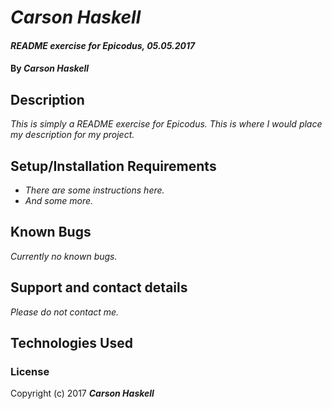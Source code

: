 # _Carson Haskell_

#### _README exercise for Epicodus, 05.05.2017_

#### By _**Carson Haskell**_

## Description

_This is simply a README exercise for Epicodus. This is where I would place my
description for my project._

## Setup/Installation Requirements

* _There are some instructions here._
* _And some more._

## Known Bugs

_Currently no known bugs._

## Support and contact details

_Please do not contact me._

## Technologies Used

### License

Copyright (c) 2017 **_Carson Haskell_**
